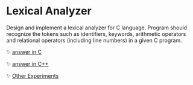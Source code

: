 # Lexical Analyzer
Design and implement a lexical analyzer for C language. Program should recognize the tokens such as identifiers, keywords, arithmetic operators and relational operators (including line numbers) in a given C program.

	
:sparkles: [answer in C](answer.c)

:sparkles: [answer in C++](answer.cpp)

:sparkles: [Other Experiments](..\README.md)